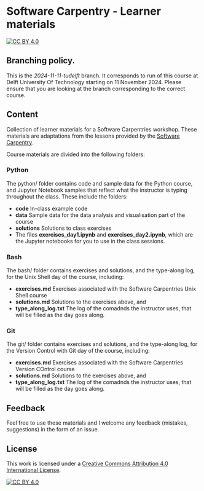 # Software Carpentry - Learner materials

[![CC BY 4.0][cc-by-shield]][cc-by]

## Branching policy.

This is the *2024-11-11-tudelft* branch.  It corresponds to run of this course at Delft University Of Technology starting on 11 November 2024. Please ensure that you are looking at the branch corresponding to the correct course.

## Content
Collection of learner materials for a Software Carpentries workshop. These materials are adaptations from the lessons provided by the [Software Carpentry](https://software-carpentry.org/lessons/).

Course materials are divided into the following folders:

### Python

The python/ folder contains code and sample data for the Python course, and Jupyter Notebook samples that reflect what the instructor is typing throughout the class.  These include the folders:

- **code** In-class example code
- **data** Sample data for the data analysis and visualisation part of the course
- **solutions** Solutions to class exercises
- The files **exercises_day1.ipynb** and **exercises_day2.ipynb**, which are the Jupyter notebooks for you to use in the class sessions.

### Bash

The bash/ folder contains exercises and solutions, and the type-along log, for the Unix Shell day of the course, including:

- **exercises.md** Exercises associated with the Software Carpentries Unix Shell course
- **solutions.md** Solutions to the exercises above, and
- **type_along_log.txt** The log of the comadnds the instructor uses, that will be filled as the day goes along.

### Git

The git/ folder contains exercises and solutions, and the type-along log, for the Version Control with Git day of the course, including:

- **exercises.md** Exercises associated with the Software Carpentries Version COntrol course
- **solutions.md** Solutions to the exercises above, and
- **type_along_log.txt** The log of the comadnds the instructor uses, that will be filled as the day goes along.

## Feedback
Feel free to use these materials and I welcome any feedback (mistakes, suggestions) in the form of an issue.

## License

This work is licensed under a
[Creative Commons Attribution 4.0 International License][cc-by].

[![CC BY 4.0][cc-by-image]][cc-by]

[cc-by]: http://creativecommons.org/licenses/by/4.0/
[cc-by-image]: https://i.creativecommons.org/l/by/4.0/88x31.png
[cc-by-shield]: https://img.shields.io/badge/License-CC%20BY%204.0-lightgrey.svg
